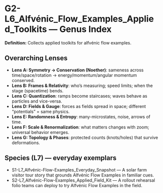 # G2-L6_Alfvénic_Flow_Examples_Applied_Toolkits — Genus Index
**Definition:** Collects applied toolkits for alfvénic flow examples.

## Overarching Lenses

- **Lens A: Symmetry -> Conservation (Noether)**: sameness across time/space/rotation → energy/momentum/angular momentum conserved.
- **Lens B: Frames & Relativity**: who’s measuring; speed limits; when the stage (spacetime) bends.
- **Lens C: Quantization**: ramps become staircases; waves behave as particles and vice-versa.
- **Lens D: Fields & Gauge**: forces as fields spread in space; different “potentials” = same physics.
- **Lens E: Randomness & Entropy**: many-microstates, noise, arrows of time.
- **Lens F: Scale & Renormalization**: what matters changes with zoom; universal behavior emerges.
- **Lens G: Topology & Phases**: protected counts (knots/holes) that survive deformations.

## Species (L7) — everyday exemplars
- S1-L7_Alfvénic-Flow-Examples_Everyday_Snapshot — A solar farm visitor tour story that grounds Alfvénic Flow Examples in familiar cues.
- S2-L7_Alfvénic-Flow-Examples_Applied_Field_Kit — A rollout rehearsal folio teams can deploy to try Alfvénic Flow Examples in the field.
